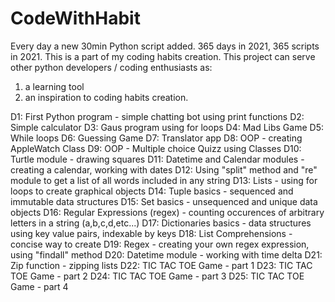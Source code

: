 # CodeWithHabit
Every day a new 30min Python script added. 365 days in 2021, 365 scripts in 2021.
This is a part of my coding habits creation.
This project can serve other python developers / coding enthusiasts as:
1) a learning tool
2) an inspiration to coding habits creation.

D1: First Python program - simple chatting bot using print functions
D2: Simple calculator
D3: Gaus program using for loops
D4: Mad Libs Game
D5: While loops
D6: Guessing Game
D7: Translator app
D8: OOP - creating AppleWatch Class
D9: OOP - Multiple choice Quizz using Classes
D10: Turtle module - drawing squares
D11: Datetime and Calendar modules - creating a calendar, working with dates
D12: Using "split" method and "re" module to get a list of all words included in any string
D13: Lists - using for loops to create graphical objects
D14: Tuple basics - sequenced and immutable data structures
D15: Set basics - unsequenced and unique data objects
D16: Regular Expressions (regex) - counting occurences of arbitrary letters in a string (a,b,c,d,etc...)
D17: Dictionaries basics - data structures using key value pairs, indexable by keys
D18: List Comprehensions - concise way to create 
D19: Regex - creating your own regex expression, using "findall" method
D20: Datetime module - working with time delta
D21: Zip function - zipping lists
D22: TIC TAC TOE Game - part 1 
D23: TIC TAC TOE Game - part 2
D24: TIC TAC TOE Game - part 3
D25: TIC TAC TOE Game - part 4

